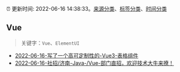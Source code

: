 :alarm_clock: 更新时间: 2022-06-16 14:38:33。[来源分类](../README.md)、[标签分类](../TAGS.md)、[时间分类](../TIMELINE.md)

## Vue


> 关键字：`Vue`、`ElementUI`



- [2022-06-16-写了一个高可定制性的-Vue3-表格组件](https://www.v2ex.com/t/860143) 
- [2022-06-16-社招/济南-Java-/Vue-部门直招，欢迎技术大牛来撩！](https://www.v2ex.com/t/860107) 
